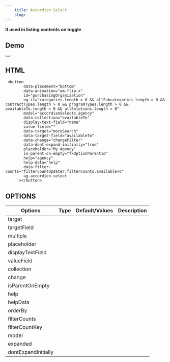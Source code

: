 ```yaml
---
	title: Accordion Select
	slug:
---
```

**It used in listing contents on toggle**

## Demo	

<button
        data-placement="bottom"
        data-animation="am-flip-x"
        id="purchasingOrganization"
        ng-if="categories.length > 0 && allSubcategories.length > 0 && contractTypes.length > 0 && programTypes.length > 0 && availableTo.length > 0 && allSolutions.length > 0"
        model="accordianSelects.agency"
        data-collection="availableTo"
        display-text-field="name"
        value-field=""
        data-target="moreSearch"
        data-target-field="availableTo"
        data-change="changeFilter"
        data-dont-expand-initially="true"
        placeholder="My Agency"
        is-parent-on-empty="fkOptionParentId"
        help="agency"
        help-data="help"
        data-filter-counts="filterCountUpdater.filterCounts.availableTo"
        ag-accordion-select
      ></button>


## HTML

```
 <button
        data-placement="bottom"
        data-animation="am-flip-x"
        id="purchasingOrganization"
        ng-if="categories.length > 0 && allSubcategories.length > 0 && contractTypes.length > 0 && programTypes.length > 0 && availableTo.length > 0 && allSolutions.length > 0"
        model="accordianSelects.agency"
        data-collection="availableTo"
        display-text-field="name"
        value-field=""
        data-target="moreSearch"
        data-target-field="availableTo"
        data-change="changeFilter"
        data-dont-expand-initially="true"
        placeholder="My Agency"
        is-parent-on-empty="fkOptionParentId"
        help="agency"
        help-data="help"
        data-filter-counts="filterCountUpdater.filterCounts.availableTo"
        ag-accordion-select
      ></button>
 ```
## OPTIONS
| Options                  | Type         	   | Default/Values      |   Description              |
| ------------------------ |:-----------------:| :------------------:| --------------------------:|      
| target                   |                   |                     |                            |
| targetField              |                   |                     |                            |
| multiple                 |                   |                     |                            |
| placeholder              |                   |                     |                            |
| displayTextField         |                   |                     |                            |
| valueField               |                   |                     |                            |
| collection               |                   |                     |                            |
| change                   |                   |                     |                            |
| isParentOnEmpty          |                   |                     |                            |
| help                     |                   |                     |                            | 
| helpData                 |                   |                     |                            |
| orderBy                  |                   |                     |                            |
| filterCounts             |                   |                     |                            |
| filterCountKey           |                   |                     |                            | 
| model                    |                   |                     |                            |
| expanded                 |                   |                     |                            |
| dontExpandInitially      |                   |                     |                            | 
